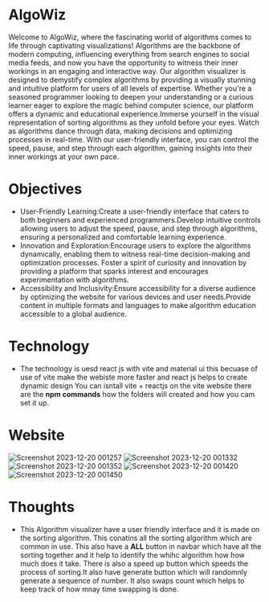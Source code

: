 # AlgoWiz

Welcome to AlgoWiz, where the fascinating world of algorithms comes to life through captivating visualizations! Algorithms are the backbone of modern computing, 
influencing everything from search engines to social media feeds, and now you have the opportunity to witness their inner workings in an engaging and interactive way.
Our algorithm visualizer is designed to demystify complex algorithms by providing a visually stunning and intuitive platform for users of all levels of expertise.
Whether you're a seasoned programmer looking to deepen your understanding or a curious learner eager to explore the magic behind computer science,
our platform offers a dynamic and educational experience.Immerse yourself in the visual representation of sorting algorithms
as they unfold before your eyes. Watch as algorithms dance through data, making decisions and optimizing processes in real-time. 
With our user-friendly interface, you can control the speed, pause, and step through each algorithm,
gaining insights into their inner workings at your own pace.

# Objectives
* User-Friendly Learning:Create a user-friendly interface that caters to both beginners and experienced programmers.Develop intuitive controls allowing users to adjust the speed, pause, and step through algorithms,
  ensuring a personalized and comfortable learning experience.
* Innovation and Exploration:Encourage users to explore the algorithms dynamically, enabling them to witness real-time decision-making and optimization processes.
  Foster a spirit of curiosity and innovation by providing a platform that sparks interest and encourages experimentation with algorithms.
* Accessibility and Inclusivity:Ensure accessibility for a diverse audience by optimizing the website for various devices and user needs.Provide content in multiple formats and languages
  to make algorithm education accessible to a global audience.

# Technology 
* The technology is uesd react js with vite and material ui this becuase of use of vite make the webiste more faster and react js helps to create dynamic design
  You can isntall vite + reactjs on the vite website there are the **npm commands** how the folders will created and how you cam set it up.

# Website 
![Screenshot 2023-12-20 001257](https://github.com/AkarshanGupta/AlgoWiz/assets/115368981/a9c3bd13-a2ec-4e7a-b89a-626ddb1a1ffc)
![Screenshot 2023-12-20 001332](https://github.com/AkarshanGupta/AlgoWiz/assets/115368981/a80d163c-b80a-429e-bd4e-a30ee497c921)
![Screenshot 2023-12-20 001352](https://github.com/AkarshanGupta/AlgoWiz/assets/115368981/beb8758e-a9fe-4f85-a702-70620a44af51)
![Screenshot 2023-12-20 001420](https://github.com/AkarshanGupta/AlgoWiz/assets/115368981/aa184d59-c91b-42c3-b58f-9bd2fad727a2)
![Screenshot 2023-12-20 001450](https://github.com/AkarshanGupta/AlgoWiz/assets/115368981/64852357-9058-4614-b24b-b64fe8ed33e8)

# Thoughts 
* This Algorithm visualizer have a user friendly interface and it is made on the sorting algorithm.
  This conatins all the sorting algorithm which are common in use.
  This also have a **ALL** button in navbar which have all the sorting together and it help to identify the whihc algorithm how how much does it take.
  There is also a speed up button which speeds the process of sorting.It also have generate button which will randomnly generate a sequence of number.
  It also swaps count which helps to keep track of how mnay time swapping is done.
